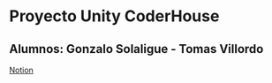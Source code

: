 # Proyecto Unity CoderHouse

<h2>Alumnos: Gonzalo Solaligue - Tomas Villordo</h2>

<a href="https://honey-meerkat-365.notion.site/DDVJ-Unity-Final-4cb9317a931f4a5f81ae408670f8d80f">Notion</a>
